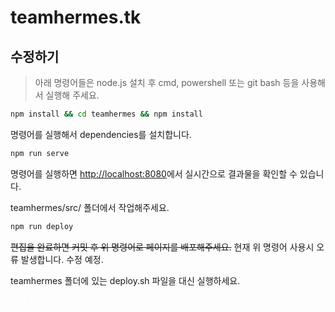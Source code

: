 # teamhermes.tk
## 수정하기
> 아래 명령어들은 node.js 설치 후
> cmd, powershell 또는 git bash 등을 사용해서 실행해 주세요.

```sh
npm install && cd teamhermes && npm install
```
명령어를 실행해서 dependencies를 설치합니다.
```sh
npm run serve
```
명령어를 실행하면 <http://localhost:8080>에서 실시간으로 결과물을 확인할 수 있습니다.

teamhermes/src/ 폴더에서 작업해주세요.
```sh
npm run deploy
```
~~편집을 완료하면 커밋 후 위 명령어로 페이지를 배포해주세요.~~
현재 위 명령어 사용시 오류 발생합니다. 수정 예정.

teamhermes 폴더에 있는 deploy.sh 파일을 대신 실행하세요.

<span style="color:white">Red Text</span>
